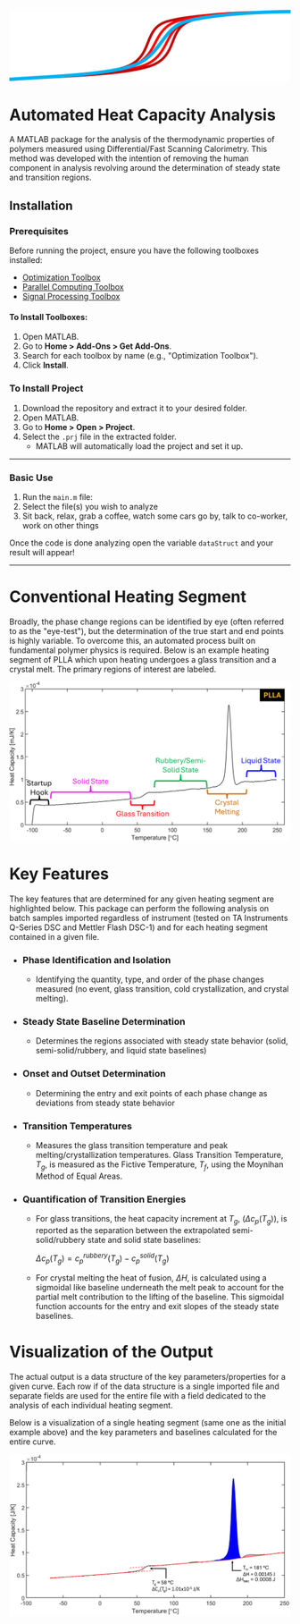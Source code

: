 ![Logo](/Images/Logo.svg)
# Automated Heat Capacity Analysis

A MATLAB package for the analysis of the thermodynamic properties of polymers measured using Differential/Fast Scanning Calorimetry. This method was developed with the intention of removing the human component in analysis revolving around the determination of steady state and transition regions. 


## Installation

### Prerequisites
Before running the project, ensure you have the following toolboxes installed:

- [Optimization Toolbox](https://www.mathworks.com/products/optimization.html)
- [Parallel Computing Toolbox](https://www.mathworks.com/products/parallel-computing.html)
- [Signal Processing Toolbox](https://www.mathworks.com/products/signal.html)

#### To Install Toolboxes:
1. Open MATLAB.
2. Go to **Home > Add-Ons > Get Add-Ons**.
3. Search for each toolbox by name (e.g., "Optimization Toolbox").
4. Click **Install**.

### To Install Project
1. Download the repository and extract it to your desired folder.
2. Open MATLAB.
3. Go to **Home > Open > Project**.
4. Select the `.prj` file in the extracted folder.
   - MATLAB will automatically load the project and set it up.

---

### Basic Use
1. Run the `main.m` file:
2. Select the file(s) you wish to analyze 
3. Sit back, relax, grab a coffee, watch some cars go by, talk to co-worker, work on other things

Once the code is done analyzing open the variable `dataStruct` and your result will appear!

---
# Conventional Heating Segment
Broadly, the phase change regions can be identified by eye (often referred to as the "eye-test"), but the determination of the true start and end points is highly variable. To overcome this, an automated process built on fundamental polymer physics is required. Below is an example heating segment of PLLA which upon heating undergoes a glass transition and a crystal melt. The primary regions of interest are labeled.

![Conventional Eye Test](/Images/eyeTestExample.png)

# Key Features
The key features that are determined for any given heating segment are highlighted below. This package can perform the following analysis on batch samples imported regardless of instrument (tested on TA Instruments Q-Series DSC and Mettler Flash DSC-1) and for each heating segment contained in a given file.
- ### Phase Identification and Isolation
	- Identifying the quantity, type, and order of the phase changes measured (no event, glass transition, cold crystallization, and crystal melting). 
- ### Steady State Baseline Determination
	- Determines the regions associated with steady state behavior (solid, semi-solid/rubbery, and liquid state baselines)
- ### Onset and Outset Determination
	- Determining the entry and exit points of each phase change as deviations from steady state behavior
- ### Transition Temperatures
	- Measures the glass transition temperature and peak melting/crystallization temperatures. Glass Transition Temperature, $T_g$, is measured as the Fictive Temperature, $T_f$, using the Moynihan Method of Equal Areas. 
	
- ### Quantification of Transition Energies
	- For glass transitions, the heat capacity increment at $T_g$, $(\Delta c_p(T_g))$,  is reported as the separation between the extrapolated semi-solid/rubbery state and solid state baselines: 
	
		$\Delta c_p(T_g) = c_p^{rubbery}(T_g)-c_p^{solid}(T_g)$
	
	- For crystal melting the heat of fusion, $\Delta H$, is calculated using a sigmoidal like baseline underneath the melt peak to account for the partial melt contribution to the lifting of the baseline. This sigmoidal function accounts for the entry and exit slopes of the steady state baselines.

# Visualization of the Output
The actual output is a data structure of the key parameters/properties for a given curve. Each row if of the data structure is a single imported file and separate fields are used for the entire file with a field dedicated to the analysis of each individual heating segment. 

Below is a visualization of a single heating segment (same one as the initial example above) and the key parameters and baselines calculated for the entire curve.

![Out Visualization](/Images/outputVisualized.png)

